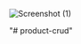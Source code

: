![Screenshot (1)](https://github.com/FariaJamanTuly/product-crud/assets/117708018/494cd427-1e3b-48dc-8ea2-abd5b652f7ea)

"# product-crud" 
